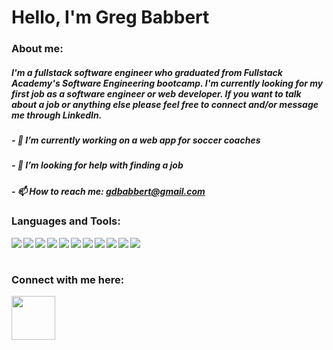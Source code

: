 # Hello, I'm Greg Babbert

### About me:
##### I'm a fullstack software engineer who graduated from Fullstack Academy's Software Engineering bootcamp. I'm currently looking for my first job as a software engineer or web developer. If you want to talk about a job or anything else please feel free to connect and/or message me through LinkedIn.
##### - 🔭 I’m currently working on a web app for soccer coaches
##### - 🤔 I’m looking for help with finding a job
##### - 📫 How to reach me: gdbabbert@gmail.com
<!-- ##### - 🌱 I’m currently learning three.js -->

### Languages and Tools:
<div display="inline" >
  <img align="left" img src="https://img.icons8.com/color/48/000000/javascript--v1.png"/>
  <img align="left" img src="https://img.icons8.com/color/48/000000/html-5--v1.png"/>
  <img align="left" img src="https://img.icons8.com/color/48/000000/css3.png"/>
  <img align="left" img src="https://img.icons8.com/color/48/000000/react-native.png"/>
  <img align="left" img src="https://img.icons8.com/color/48/000000/redux.png"/>
  <img align="left" img src="https://img.icons8.com/color/48/000000/nodejs.png"/>
  <img align="left" img src="https://img.icons8.com/color/48/000000/git.png"/>
  <img align="left" img src="https://img.icons8.com/color-glass/48/000000/github.png"/>
  <img align="left" img src="https://img.icons8.com/color/48/000000/heroku.png"/>
  <img align="left" img src="https://img.icons8.com/color/48/000000/postgreesql.png"/>
  <img align="left" img src="https://img.icons8.com/color/48/000000/webpack.png"/>
</div>

<br />  

<br />  

### Connect with me here:

[<img src="https://upload.wikimedia.org/wikipedia/commons/thumb/8/81/LinkedIn_icon.svg/1200px-LinkedIn_icon.svg.png" align="left" display="block" width="70px" height="70px">](https://www.linkedin.com/in/greg-babbert/)

<!--
**gregbabbert/gregbabbert** is a ✨ _special_ ✨ repository because its `README.md` (this file) appears on your GitHub profile.

Here are some ideas to get you started:

- 🔭 I’m currently working on ...
- 🌱 I’m currently learning ...
- 👯 I’m looking to collaborate on ...
- 🤔 I’m looking for help with ...
- 💬 Ask me about ...
- 📫 How to reach me: ...
- 😄 Pronouns: ...
- ⚡ Fun fact: ...
-->

